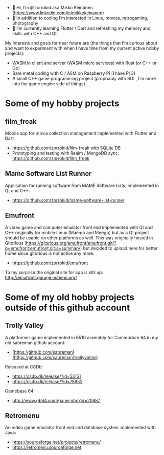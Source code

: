 - 👋 Hi, I’m @zorrokid aka Mikko Keinänen (https://www.linkedin.com/in/mikkokeinanen)
- 👀 In addition to coding I’m interested in Linux, movies, retrogaming, photography
- 🌱 I’m currently learning Flutter / Dart and refreshing my memory and skills with C++ and Qt

My interests and goals for near future are (the things that I'm curious about and want to experiment with when I have time from my current active hobby projects): 
- WASM in client and server (WASM micro services) with Rust (or C++ or Go)
- Bare metal coding with C / ASM on Raspberry Pi (I have Pi 3)  
- A small C++ game programming project (propbably with SDL, I'm more into the game engine side of things)

# Some of my hobby projects

## film_freak

Mobile app for movie collection management implemented with Flutter and Dart
- https://github.com/zorrokid/film-freak with SQLite DB
- Prototyping and testing with Realm / MongoDB sync: https://github.com/zorrokid/film_freak

## Mame Software List Runner

Application for running software from MAME Software Lists, implemented in Qt and C++: 
- https://github.com/zorrokid/mame-software-list-runner

## Emufront

A video game and computer emulator front end implemented with Qt and C++ originally for mobile Linux (Maemo and Meego) but as a Qt project should be usable on other platforms as well. This was originally hosted in Gitorious (https://gitorious.org/emufront/emufront.git/?p=emufront:emufront.git;a=summary) but decided to upload here for better home since gitorious is not active any more.

- https://github.com/zorrokid/emufront

To my surprise the original site for app is still up: http://emufront.garage.maemo.org/

# Some of my old hobby projects outside of this github account

## Trolly Valley 

A platformer game implemented in 6510 assembly for Commodore 64 in my old sabreman github account:
- [https://github.com/sabreman](https://github.com/sabreman/trollyvalley)

Released at CSDb:
- https://csdb.dk/release/?id=53151
- https://csdb.dk/release/?id=78852

Gamebase 64:
- http://www.gb64.com/game.php?id=20687

## Retromenu

An video game emulator front end and database system implemented with Java:
- https://sourceforge.net/projects/retromenu/ 
- https://retromenu.sourceforge.net

<!---
zorrokid/zorrokid is a ✨ special ✨ repository because its `README.md` (this file) appears on your GitHub profile.
You can click the Preview link to take a look at your changes.
--->
